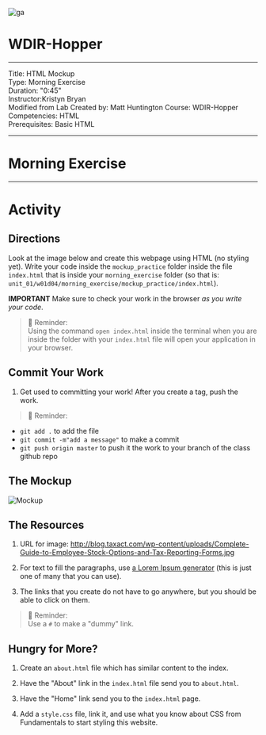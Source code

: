 ![ga](http://mobbook.generalassemb.ly/ga_cog.png)

# WDIR-Hopper

---
Title: HTML Mockup <br>
Type: Morning Exercise<br>
Duration: "0:45"<br>
Instructor:Kristyn Bryan<br>
Modified from Lab Created by: Matt Huntington
    Course: WDIR-Hopper<br>
Competencies: HTML <br>
Prerequisites: Basic HTML <br>

---
# Morning Exercise

<hr>



# Activity

## Directions
Look at the image below and create this webpage using HTML (no styling yet). Write your code inside the `mockup_practice` folder inside the file `index.html` that is inside your `morning_exercise` folder (so that is: `unit_01/w01d04/morning_exercise/mockup_practice/index.html`).

**IMPORTANT** Make sure to check your work in the browser *as you write your code*.

>:elephant: Reminder:<br>
Using the command `open index.html` inside the terminal when you are inside the folder with your `index.html` file will open your application in your browser.

## Commit Your Work

1. Get used to committing your work! After you create a tag, push the work.

>:elephant: Reminder:<br>
  - `git add .` to add the file
  - `git commit -m"add a message"` to make a commit
  - `git push origin master` to push it the work to your branch of the class github repo

## The Mockup
![Mockup](https://i.imgur.com/XLnBkER.png)

## The Resources
1. URL for image: http://blog.taxact.com/wp-content/uploads/Complete-Guide-to-Employee-Stock-Options-and-Tax-Reporting-Forms.jpg

1. For text to fill the paragraphs, use [a Lorem Ipsum generator](http://www.lipsum.com/) (this is just one of many that you can use).

1. The links that you create do not have to go anywhere, but you should be able to click on them.

>:elephant: Reminder:<br>
Use a `#` to make a "dummy" link.

## Hungry for More?

1. Create an `about.html` file which has similar content to the index.  

2. Have the "About" link in the `index.html` file send you to `about.html`.

3. Have the "Home" link send you to the `index.html` page.

4. Add a `style.css` file, link it, and use what you know about CSS from Fundamentals to start styling this website.
